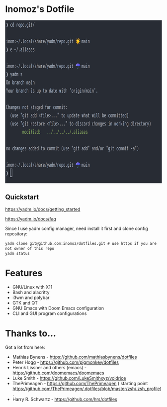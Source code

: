 # Inomoz's Dotfile

<img src="./terminal_preview.png" width="729" height="524" alt="Terminal Preview">

## Quickstart
https://yadm.io/docs/getting_started

https://yadm.io/docs/faq

Since I use yadm config manager, need install it first and clone config repository:
```
yadm clone git@github.com:inomoz/dotfiles.git # use https if you are not owner of this repo
yadm status
```

# Features
* GNU/Linux with X11
* Bash and alacritty
* i3wm and polybar
* GTK and QT
* GNU Emacs with Doom Emacs configuration
* CLI and GUI program configurations
 
# Thanks to…
Got a lot from here:

* Mathias Bynens - https://github.com/mathiasbynens/dotfiles
* Peter Hogg - https://github.com/pigmonkey/dotfiles
* Henrik Lissner and others (emacs) - https://github.com/doomemacs/doomemacs
* Luke Smith - https://github.com/LukeSmithxyz/voidrice
* ThePrimeagen - https://github.com/ThePrimeagen ( starting point https://github.com/ThePrimeagen/.dotfiles/blob/master/zsh/.zsh_profile).
* Harry R. Schwartz - https://github.com/hrs/dotfiles
